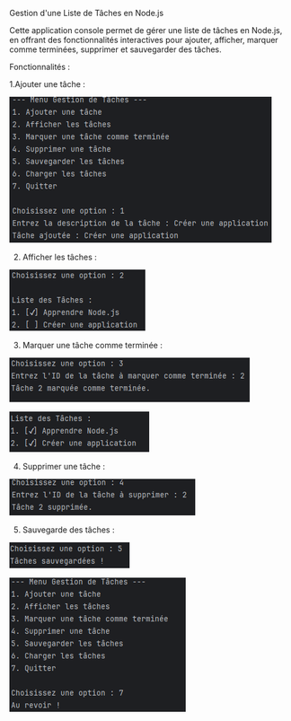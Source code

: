 Gestion d'une Liste de Tâches en Node.js

Cette application console permet de gérer une liste de tâches en Node.js, en offrant des fonctionnalités interactives pour ajouter, afficher, marquer comme terminées, supprimer et sauvegarder des tâches.

Fonctionnalités : 

1.Ajouter une tâche :

![img.png](img.png)

2. Afficher les tâches :

![img_1.png](img_1.png)

3. Marquer une tâche comme terminée :

![Capture4.PNG](Capture4.PNG)

![img_2.png](img_2.png)

4. Supprimer une tâche :

![Capture6.PNG](Capture6.PNG)

5. Sauvegarde des tâches :

![Capture7.PNG](Capture7.PNG)

![Capture8.PNG](Capture8.PNG)

